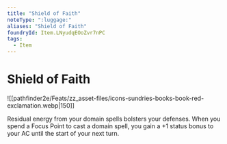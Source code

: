 ```yaml
---
title: "Shield of Faith"
noteType: ":luggage:"
aliases: "Shield of Faith"
foundryId: Item.LNyudqEOoZvr7nPC
tags:
  - Item
---
```


# Shield of Faith
![[pathfinder2e/Feats/zz_asset-files/icons-sundries-books-book-red-exclamation.webp|150]]

Residual energy from your domain spells bolsters your defenses. When you spend a Focus Point to cast a domain spell, you gain a +1 status bonus to your AC until the start of your next turn.


